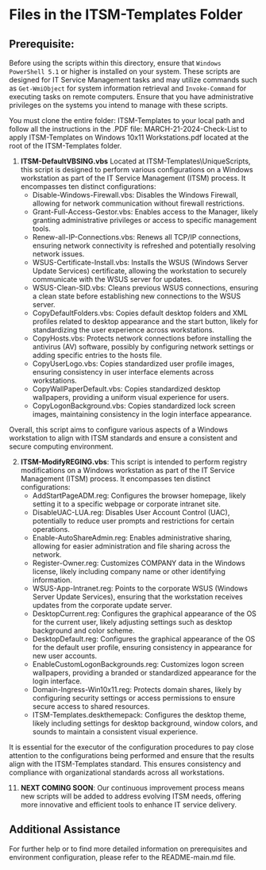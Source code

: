 # Files in the ITSM-Templates Folder

## Prerequisite:
Before using the scripts within this directory, ensure that `Windows PowerShell 5.1` or higher is installed on your system. These scripts are designed for IT Service Management tasks and may utilize commands such as `Get-WmiObject` for system information retrieval and `Invoke-Command` for executing tasks on remote computers. Ensure that you have administrative privileges on the systems you intend to manage with these scripts.

You must clone the entire folder: ITSM-Templates to your local path and follow all the instructions in the .PDF file: MARCH-21-2024-Check-List to apply ITSM-Templates on Windows 10x11 Workstations.pdf located at the root of the ITSM-Templates folder.

1. **ITSM-DefaultVBSING.vbs** Located at ITSM-Templates\UniqueScripts\, this script is designed to perform various configurations on a Windows workstation as part of the IT Service Management (ITSM) process. It encompasses ten distinct configurations:
   - Disable-Windows-Firewall.vbs: Disables the Windows Firewall, allowing for network communication without firewall restrictions.
   - Grant-Full-Access-Gestor.vbs: Enables access to the Manager, likely granting administrative privileges or access to specific management tools.
   - Renew-all-IP-Connections.vbs: Renews all TCP/IP connections, ensuring network connectivity is refreshed and potentially resolving network issues.
   - WSUS-Certificate-Install.vbs: Installs the WSUS (Windows Server Update Services) certificate, allowing the workstation to securely communicate with the WSUS server for updates.
   - WSUS-Clean-SID.vbs: Cleans previous WSUS connections, ensuring a clean state before establishing new connections to the WSUS server.
   - CopyDefaultFolders.vbs: Copies default desktop folders and XML profiles related to desktop appearance and the start button, likely for standardizing the user experience across workstations.
   - CopyHosts.vbs: Protects network connections before installing the antivirus (AV) software, possibly by configuring network settings or adding specific entries to the hosts file.
   - CopyUserLogo.vbs: Copies standardized user profile images, ensuring consistency in user interface elements across workstations.
   - CopyWallPaperDefault.vbs: Copies standardized desktop wallpapers, providing a uniform visual experience for users.
   - CopyLogonBackground.vbs: Copies standardized lock screen images, maintaining consistency in the login interface appearance. 

Overall, this script aims to configure various aspects of a Windows workstation to align with ITSM standards and ensure a consistent and secure computing environment.

2. **ITSM-ModifyREGING.vbs**: This script is intended to perform registry modifications on a Windows workstation as part of the IT Service Management (ITSM) process. It encompasses ten distinct configurations:
   - AddStartPageADM.reg: Configures the browser homepage, likely setting it to a specific webpage or corporate intranet site.
   - DisableUAC-LUA.reg: Disables User Account Control (UAC), potentially to reduce user prompts and restrictions for certain operations.
   - Enable-AutoShareAdmin.reg: Enables administrative sharing, allowing for easier administration and file sharing across the network.
   - Register-Owner.reg: Customizes COMPANY data in the Windows license, likely including company name or other identifying information.
   - WSUS-App-Intranet.reg: Points to the corporate WSUS (Windows Server Update Services), ensuring that the workstation receives updates from the corporate update server.
   - DesktopCurrent.reg: Configures the graphical appearance of the OS for the current user, likely adjusting settings such as desktop background and color scheme.
   - DesktopDefault.reg: Configures the graphical appearance of the OS for the default user profile, ensuring consistency in appearance for new user accounts.
   - EnableCustomLogonBackgrounds.reg: Customizes logon screen wallpapers, providing a branded or standardized appearance for the login interface.
   - Domain-Ingress-Win10x11.reg: Protects domain shares, likely by configuring security settings or access permissions to ensure secure access to shared resources.
   - ITSM-Templates.deskthemepack: Configures the desktop theme, likely including settings for desktop background, window colors, and sounds to maintain a consistent visual experience.

It is essential for the executor of the configuration procedures to pay close attention to the configurations being performed and ensure that the results align with the ITSM-Templates standard. This ensures consistency and compliance with organizational standards across all workstations.

11. **NEXT COMING SOON**: Our continuous improvement process means new scripts will be added to address evolving ITSM needs, offering more innovative and efficient tools to enhance IT service delivery.

## Additional Assistance
For further help or to find more detailed information on prerequisites and environment configuration, please refer to the README-main.md file.
